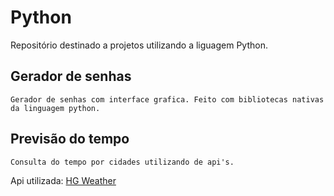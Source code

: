 # Python

Repositório destinado a projetos utilizando a liguagem Python.

## Gerador de senhas
    Gerador de senhas com interface grafica. Feito com bibliotecas nativas da linguagem python. 

## Previsão do tempo 
    Consulta do tempo por cidades utilizando de api's. 
Api utilizada: <a href='https://hgbrasil.com/status/weather'>HG Weather</a>
